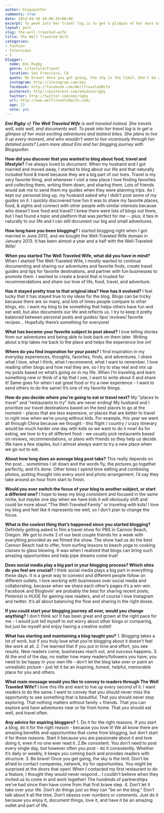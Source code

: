 ```yaml
---
author: blogspotter
comments: true
date: 2014-04-30 10:00:35+00:00
excerpt: To peek into her travel log is to get a glimpse of her most exciting adventures and tastiest bites.
layout: post
slug: the-well-traveled-wife
title: The Well Traveled Wife
categories:
- Fashion
- Interviews
- t
blogger:
  name: Emi Rigby
  genre: Lifestyle/Travel
  location: San Francisco, CA
  quote: Be brave! Once you get going, the sky is the limit. Don't be afraid to contact companies, network, try for opportunities.
  instagram: http://instagram.com/emi
  facebook: http://facebook.com/WellTraveledWife
  pinterest: http://pinterest.com/emidunnrigby
  twitter: http://twitter.com/emirigby
  url: http://www.welltraveledwife.com/
  age: 23
  note: yes
---
```


_**Emi Rigby** of **The Well Traveled Wife** is well traveled indeed. She travels well, eats well, and documents well. To peek into her travel log is to get a glimpse of her most exciting adventures and tastiest bites. She plans to live it up every moment, and who wouldn't want to live vicariously through her detailed posts? Learn more about Emi and her blogging journey with Blogspotter._

**How did you discover that you wanted to blog about food, travel and lifestyle?** I’ve always loved to document. When my husband and I got married and moved away, I started to blog about our life and that naturally included food & travel because they are a big part of our lives. Travel is my very favorite thing, and whenever I visit a new place I love finding favorites and collecting them, writing them down, and sharing them. Lots of friends would ask me to send them my guides when they were planning trips. As I kept our personal blog up, my husband asked why I didn’t post some of my guides on it. I quickly discovered how fun it was to share my favorite places, food, & sights and connect with other people with similar interests because who doesn’t love food and travel? I knew there were lots of blogs out there, but I had found a topic and platform that was perfect for me -- plus, it ties in naturally to our life and I can still document our big and small adventures.

**How long have you been blogging?** I started blogging right when I got married in June 2012, and we bought the Well-Traveled Wife domain in January 2013. It has been almost a year and a half with the Well-Traveled Wife!

**When you started The Well Traveled Wife, what did you have in mind?** When I started The Well-Traveled Wife, I mostly wanted to continue documenting and sharing our adventures and favorite finds, create travel guides and tips for favorite destinations, and partner with fun businesses to promote them. I wanted to create a brand that is trusted for recommendations and share our love of life, food, travel, and adventure.

**Has it stayed pretty true to that original idea? How has it evolved?** I feel lucky that it has stayed true to my ideas for the blog. Blogs can be tricky because there are so many, and lots of times people compare to other blogs, etc. I want my blog to be something that helps others have fun and eat well, but also documents our life and reflects us. I try to keep it pretty balanced between personal posts and guides/ tips/ reviews/ favorite recipes... Hopefully there’s something for everyone!

**What has become your favorite subject to post about?** I love telling stories from our adventures and being able to look back on them later. Writing about a trip takes me back to the place and helps the experience live on!

**Where do you find inspiration for your posts?** I find inspiration in my everyday experiences, thoughts, favorites, finds, and adventures. I share what I love, what I think, what I recommend, what I want to remember. I love reading other blogs and how real they are, so I try to stay real and mix up my posts based on what’s going on in my life. When I’m traveling and learn something new or think of a tip that I use, I want to write about it and share it! Same goes for when I eat great food or try a new experience - I want to send others to do the same! It’s one of my favorite things.

**How do you decide where you're going to eat or travel next?** My "places to travel" and "restaurants to try" lists are never ending! My husband and I prioritize our travel destinations based on the best places to go at the moment - places that are less expensive, or places that are better to travel to right now when we're young without kids. For example, this year we went all through China because we thought - this flight / country / crazy itinerary would be much harder one day with kids so we want to do it now! As for eating, we love to try all different food - we usually pick restaurants based on reviews, recommendations, or plans with friends so they help us decide. We have a few staples, but I almost always want to try a new place when we go out to eat.

**About how long does an average blog post take?** This really depends on the post... sometimes I sit down and the words fly, the pictures go together perfectly, and it’s done. Other times I spend time editing and combining photos, putting thought into every word and photo arrangement. I’d say they take around an hour from start to finish.

**Would you ever switch the focus of your blog to another subject, or start a different one?** I hope to keep my blog consistent and focused in the same niche, but maybe one day when we have kids it will obviously shift and could be more about “The Well-Traveled Family” or traveling with kids! I love my blog and feel like it represents me well, so I don’t plan to change the focus.

**What is the coolest thing that’s happened since you started blogging?** Definitely getting asked to film a travel show for PBS in Cannon Beach, Oregon. We got to invite 2 of our best couple friends for a week with everything provided as we filmed the show. The show had us do the best Cannon Beach had to offer, from surfing lessons to beach yoga to cooking classes to glass blowing. It was when I realized that blogs can bring such amazing opportunities and help pipe dreams come true!

**Does social media play a big part in your blogging process? Which sites do you feel are crucial?** I think social media plays a big part in everything these days. It is a great way to connect and different people follow on different outlets. I love working with businesses over social media and collaborating, because when we share each other’s pages it’s a win-win. Facebook and Bloglovin’ are probably the best for sharing recent posts, Pinterest is HUGE for gaining new readers, and of course I love Instagram and twitter. It’s all about balancing the flow and sharing in the right doses.

**If you could start your blogging journey all over, would you change anything?** I don’t think so! It has been great and grown at the right pace for me - I would just tell myself to not worry about other blogs or comparing, but just be myself and enjoy having a creative outlet!

**What has starting and maintaining a blog taught you?** 1. Blogging takes a lot of work, but if you truly love what you’re blogging about it doesn’t feel like work at all. 2. I’ve learned that if you put in time and effort, you see results. New readers come, businesses reach out, and success happens. 3. At the end of the day, no matter how many readers/followers you have, you need to be happy in your own life - don’t let the blog take over or paint an unrealistic picture - just let it be an inspiring, honest, helpful, memorable place for you and others.

**What main message would you like to convey to readers through The Well Traveled Wife?** I love this life and want to live up every second of it. I want readers to do the same. I want to convey that you should never miss the opportunity to see something that is beautiful. That you should never stop exploring. That nothing matters without family + friends. That you can explore and have adventures near or far from home. That you should eat well, and travel often.

**Any advice for aspiring bloggers?** 1. Do it for the right reasons. If you start a blog, do it for the right reason - because you love it! We all know there are amazing benefits and opportunities that come from blogging, but don’t start it for those reasons. Start it because you are passionate about it and love doing it, even if no one ever read it. 2.Be consistent. You don’t need to post every single day, but however often you post - do it consistently. Whether it’s daily or weekly, it keeps you coming back and provides readers with structure. 3. Be brave! Once you get going, the sky is the limit. Don’t be afraid to contact companies, network, try for opportunities. You might be surprised at the doors that open! When I contacted my first restaurant to do a feature, I thought they would never respond... I couldn’t believe when they invited us to come in and work together! The hundreds of partnerships we’ve had since then have come from that first brave step. 4. Don’t let it take over your life. Don’t do things just so they can "be on the blog." Don’t talk about it all the time. Don’t obsess over numbers or comments. Just do it because you enjoy it, document things, love it, and have it be an amazing outlet and part of life.

